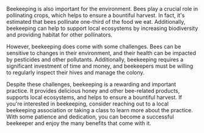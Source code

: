 Beekeeping is also important for the environment. Bees play a crucial role in pollinating crops, which helps to ensure a bountiful harvest. In fact, it's estimated that bees pollinate one-third of the food we eat. Additionally, beekeeping can help to support local ecosystems by increasing biodiversity and providing habitat for other pollinators.

However, beekeeping does come with some challenges. Bees can be sensitive to changes in their environment, and their health can be impacted by pesticides and other pollutants. Additionally, beekeeping requires a significant investment of time and money, and beekeepers must be willing to regularly inspect their hives and manage the colony.

Despite these challenges, beekeeping is a rewarding and important practice. It provides delicious honey and other bee-related products, supports local ecosystems, and helps to ensure a bountiful harvest. If you're interested in beekeeping, consider reaching out to a local beekeeping association or taking a class to learn more about the practice. With some patience and dedication, you can become a successful beekeeper and enjoy the many benefits that come with it.